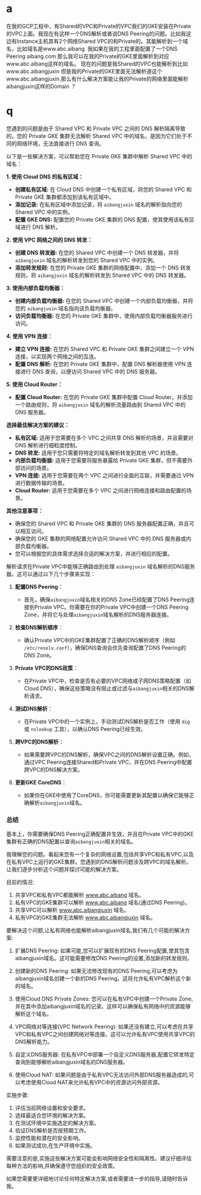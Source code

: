 # a 
在我的GCP工程中，有Shared的VPC和Private的VPC我们的GKE安装在Private的VPC上面。我现在有这样一个DNS解析或者说DNS Peering的问题。比如我这边有Instance主机其有2个网络Shared VPC的和Private的。其能解析到一个域名，比如域名是www.abc.aibang. 我如果在我的工程里面配置了一个DNS Peering aibang.com 那么我可以在我的Private的GKE里面解析到对应www.abc.aibang这样的域名。
现在的问题是我Shared的VPC也能解析到比如www.abc.aibangjuxin 但是我的Private的GKE里面无法解析道这个www.abc.aibangjuxin.那么有什么解决方案能让我的Private的网络里面能解析aibangjuxin这样的Domain ？

# q 
您遇到的问题是由于 Shared VPC 和 Private VPC 之间的 DNS 解析隔离导致的。您的 Private GKE 集群无法解析 Shared VPC 中的域名，是因为它们处于不同的网络环境，无法直接进行 DNS 查询。

以下是一些解决方案，可以帮助您在 Private GKE 集群中解析 Shared VPC 中的域名：

**1. 使用 Cloud DNS 的私有区域：**

* **创建私有区域:** 在 Cloud DNS 中创建一个私有区域，将您的 Shared VPC 和 Private GKE 集群都添加到该私有区域中。
* **添加记录:** 在私有区域中添加记录，将 `aibangjuxin` 域名的解析指向您的 Shared VPC 中的实例。
* **配置 GKE DNS:** 配置您的 Private GKE 集群的 DNS 配置，使其使用该私有区域进行 DNS 解析。

**2. 使用 VPC 网络之间的 DNS 转发：**

* **创建 DNS 转发器:** 在您的 Shared VPC 中创建一个 DNS 转发器，并将 `aibangjuxin` 域名的解析转发到您的 Shared VPC 中的实例。
* **添加转发规则:** 在您的 Private GKE 集群的网络配置中，添加一个 DNS 转发规则，将 `aibangjuxin` 域名的解析转发到 Shared VPC 中的 DNS 转发器。

**3. 使用内部负载均衡器：**

* **创建内部负载均衡器:** 在您的 Shared VPC 中创建一个内部负载均衡器，并将您的 `aibangjuxin` 域名指向该负载均衡器。
* **访问负载均衡器:** 在您的 Private GKE 集群中，使用内部负载均衡器服务进行访问。

**4. 使用 VPN 连接：**

* **建立 VPN 连接:** 在您的 Shared VPC 和 Private GKE 集群之间建立一个 VPN 连接，以实现两个网络之间的互连。
* **配置 DNS 解析:** 在您的 Private GKE 集群中，配置 DNS 解析器使用 VPN 连接进行 DNS 查询，以便访问 Shared VPC 中的 DNS 服务器。

**5. 使用 Cloud Router：**

* **配置 Cloud Router:** 在您的 Private GKE 集群中配置 Cloud Router，并添加一个路由规则，将 `aibangjuxin` 域名的解析流量路由到 Shared VPC 中的 DNS 服务器。

**选择最佳解决方案的建议：**

* **私有区域:** 适用于您需要在多个 VPC 之间共享 DNS 解析的场景，并且需要对 DNS 解析进行细粒度控制。
* **DNS 转发:** 适用于您只需要将特定的域名解析转发到其他 VPC 的场景。
* **内部负载均衡器:** 适用于您需要将服务暴露给 Private GKE 集群，但不需要外部访问的场景。
* **VPN 连接:** 适用于您需要在两个 VPC 之间进行全面的互联，并需要通过 VPN 进行数据传输的场景。
* **Cloud Router:** 适用于您需要在多个 VPC 之间进行网络连接和路由配置的场景。

**其他注意事项：**

* 确保您的 Shared VPC 和 Private GKE 集群的 DNS 服务器配置正确，并且可以相互访问。
* 确保您的 GKE 集群的网络配置允许访问 Shared VPC 中的 DNS 服务器或内部负载均衡器。
* 您可以根据您的具体需求选择合适的解决方案，并进行相应的配置。

解析请求在Private VPC中能够正确路由到处理 `aibangjuxin` 域名解析的DNS服务器。这可以通过以下几个步骤来实现：

1. **配置DNS Peering**：
   - 首先，确保`aibangjuxin`域名相关的DNS Zone已经配置了DNS Peering连接到Private VPC。你需要在你的Private VPC中创建一个DNS Peering Zone，并将它与处理`aibangjuxin`域名解析的DNS服务器连接。

2. **检查DNS解析顺序**：
   - 确认Private VPC中的GKE集群配置了正确的DNS解析顺序（例如 `/etc/resolv.conf`），确保DNS查询会优先查询配置了DNS Peering的DNS Zone。

3. **Private VPC的DNS政策**：
   - 在Private VPC中，检查是否有必要的VPC网络或子网DNS策略配置（如Cloud DNS），确保这些策略没有阻止或过滤与`aibangjuxin`相关的DNS解析请求。

4. **测试DNS解析**：
   - 在Private VPC中的一个实例上，手动测试DNS解析是否工作（使用 `dig` 或 `nslookup` 工具），以确认DNS Peering已经生效。

5. **跨VPC的DNS解析**：
   - 如果需要跨VPC的DNS解析，确保VPC之间的DNS解析设置正确。例如，通过VPC Peering连接Shared和Private VPC，并在DNS Peering中配置跨VPC的DNS解决方案。

6. **更新GKE CoreDNS**：
   - 如果你在GKE中使用了CoreDNS，你可能需要更新其配置以确保它能够正确解析`aibangjuxin`域名。

### 总结
基本上，你需要确保DNS Peering正确配置并生效，并且在Private VPC中的GKE集群有正确的DNS配置以查询`aibangjuxin`相关的域名。





我理解您的问题。看起来您有一个复杂的网络设置,包括共享VPC和私有VPC,以及在私有VPC上运行的GKE集群。您遇到的DNS解析问题涉及跨VPC的域名解析。让我们逐步分析这个问题并探讨可能的解决方案。

目前的情况:
1. 共享VPC和私有VPC都能解析 www.abc.aibang 域名。
2. 私有VPC的GKE集群可以解析 www.abc.aibang 域名(通过DNS Peering)。
3. 共享VPC可以解析 www.abc.aibangjuxin 域名。
4. 私有VPC的GKE集群无法解析 www.abc.aibangjuxin 域名。

要解决这个问题,让私有网络也能解析aibangjuxin域名,我们有几个可能的解决方案:

1. 扩展DNS Peering:
   如果可能,您可以扩展现有的DNS Peering配置,使其包含aibangjuxin域名。这可能需要修改DNS Peering的设置,添加新的转发规则。

2. 创建新的DNS Peering:
   如果无法修改现有的DNS Peering,可以考虑为aibangjuxin域名创建一个新的DNS Peering。这将允许私有VPC解析这个新的域名。

3. 使用Cloud DNS Private Zones:
   您可以在私有VPC中创建一个Private Zone,并在其中添加aibangjuxin域名的记录。这样可以确保私有网络中的资源能够解析这个域名。

4. VPC网络对等连接(VPC Network Peering):
   如果还没有建立,可以考虑在共享VPC和私有VPC之间创建网络对等连接。这可以允许私有VPC使用共享VPC的DNS解析能力。

5. 自定义DNS服务器:
   在私有VPC中部署一个自定义DNS服务器,配置它转发特定查询到能够解析aibangjuxin域名的DNS服务器。

6. 使用Cloud NAT:
   如果问题是由于私有VPC无法访问外部DNS服务器造成的,可以考虑使用Cloud NAT来允许私有VPC中的资源访问外部资源。

实施步骤:
1. 评估当前网络设置和安全要求。
2. 选择最适合您环境的解决方案。
3. 在测试环境中实施选定的解决方案。
4. 验证DNS解析是否按预期工作。
5. 监控性能和潜在的安全影响。
6. 如果测试成功,在生产环境中实施。

需要注意的是,实施这些解决方案可能会影响网络安全性和隔离性。建议仔细评估每种方法的影响,并确保遵守您组织的安全政策。

如果您需要更详细地讨论任何特定解决方案,或者需要进一步的指导,请随时告诉我。​​​​​​​​​​​​​​​​
